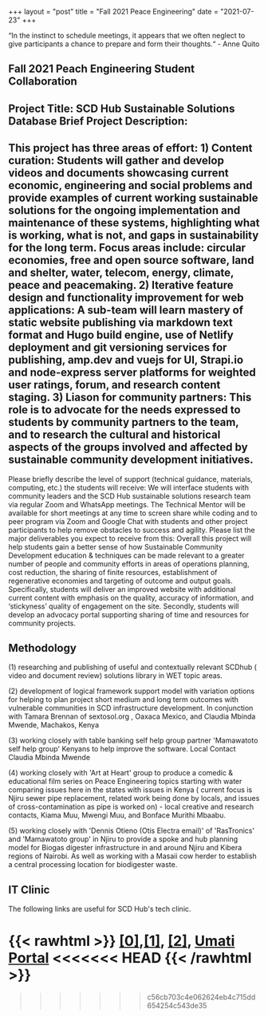 +++
layout = "post"
title = "Fall 2021 Peace Engineering"
date = "2021-07-23"
+++

“In the instinct to schedule meetings, it appears that we often neglect to give participants a chance to prepare and form their thoughts.“ - Anne Quito


## Fall 2021 Peach Engineering Student Collaboration

Project Title: SCD Hub Sustainable Solutions Database
Brief Project Description:
--
This project has three areas of effort: 1) Content curation: Students will gather and develop videos and
documents showcasing current economic, engineering and social problems and provide examples of current
working sustainable solutions for the ongoing implementation and maintenance of these systems,
highlighting what is working, what is not, and gaps in sustainability for the long term. Focus areas include:
circular economies, free and open source software, land and shelter, water, telecom, energy, climate, peace
and peacemaking. 2) Iterative feature design and functionality improvement for web applications: A
sub-team will learn mastery of static website publishing via markdown text format and Hugo build engine,
use of Netlify deployment and git versioning services for publishing, amp.dev and vuejs for UI, Strapi.io and
node-express server platforms for weighted user ratings, forum, and research content staging. 3) Liason for
community partners: This role is to advocate for the needs expressed to students by community partners to
the team, and to research the cultural and historical aspects of the groups involved and affected by
sustainable community development initiatives.
--

Please briefly describe the level of support (technical guidance, materials, computing, etc.) the students
will receive: We will interface students with community leaders and the SCD Hub sustainable solutions
research team via regular Zoom and WhatsApp meetings. The Technical Mentor will be available for short
meetings at any time to screen share while coding and to peer program via Zoom and Google Chat with
students and other project participants to help remove obstacles to success and agility.
Please list the major deliverables you expect to receive from this:
Overall this project will help students gain a better sense of how Sustainable Community Development
education & techniques can be made relevant to a greater number of people and community efforts in areas
of operations planning, cost reduction, the sharing of finite resources, establishment of regenerative
economies and targeting of outcome and output goals. Specifically, students will deliver an improved
website with additional current content with emphasis on the quality, accuracy of information, and
‘stickyness’ quality of engagement on the site. Secondly, students will develop an advocacy portal
supporting sharing of time and resources for community projects.




## Methodology

(1) researching and publishing of useful and contextually relevant SCDhub ( video and document review) solutions library in WET topic areas.

(2) development of logical framework support model with variation options for helping to plan project short medium and long term outcomes with vulnerable communities in SCD infrastructure development.   In conjunction with Tamara  Brennan of sextosol.org , Oaxaca Mexico, and Claudia Mbinda Mwende, Machakos, Kenya

(3) working closely with table banking self help group partner 'Mamawatoto self help group' Kenyans to help improve the software. Local Contact Claudia Mbinda Mwende

(4) working closely with 'Art at Heart' group to produce a comedic & educational film series on Peace Engineering topics starting with water comparing issues here in the states with issues in Kenya ( current focus is Njiru sewer pipe replacement, related work being done by locals, and issues of cross-contamination as pipe is worked on) - local creative and research contacts, Kiama Muu, Mwengi Muu, and Bonface Murithi Mbaabu.

(5) working closely with 'Dennis Otieno (Otis Electra email)' of 'RasTronics' and 'Mamawatoto group' in Njiru to provide a spoke and hub planning model for Biogas digester infrastructure in and around Njiru and Kibera regions of Nairobi. As well as working with a Masaii cow herder to establish a central processing location for biodigester waste. 




## IT Clinic
The following links are useful for SCD Hub's tech clinic.

{{< rawhtml >}}
<a href="https://getpublii.com">[0]</a>,<a href="https://netlify.com">[1]</a>, <a href="https://github.com">[2]</a>, <a href="https://portal.etiny.xyz">Umati Portal</a>
<<<<<<< HEAD
{{< /rawhtml >}}
=======




>>>>>>> c56cb703c4e062624eb4c715dd654254c543de35
